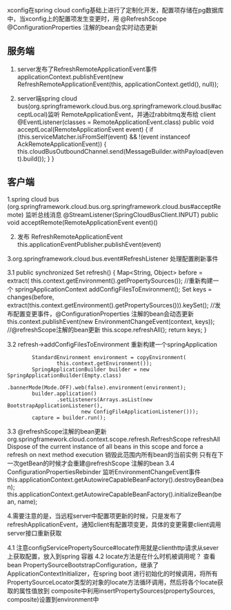 xconfig在spring cloud config基础上进行了定制化开发，配置项存储在pg数据库中，当xconfig上的配置项发生变更时，用
@RefreshScope @ConfigurationProperties 注解的bean会实时动态更新


## 服务端


1. server发布了RefreshRemoteApplicationEvent事件 
applicationContext.publishEvent(new RefreshRemoteApplicationEvent(this, applicationContext.getId(), null));
   
2. server端spring cloud bus(org.springframework.cloud.bus.org.springframework.cloud.bus#acceptLocal)监听 RemoteApplicationEvent，并通过rabbitmq发布给 client
    @EventListener(classes = RemoteApplicationEvent.class)
    public void acceptLocal(RemoteApplicationEvent event) {
        if (this.serviceMatcher.isFromSelf(event)
                && !(event instanceof AckRemoteApplicationEvent)) {
            this.cloudBusOutboundChannel.send(MessageBuilder.withPayload(event).build());
        }
    }


## 客户端


1.spring cloud bus (org.springframework.cloud.bus.org.springframework.cloud.bus#acceptRemote) 监听总线消息
    @StreamListener(SpringCloudBusClient.INPUT)
    public void acceptRemote(RemoteApplicationEvent event)()
    
2. 发布 RefreshRemoteApplicationEvent
this.applicationEventPublisher.publishEvent(event)


3.org.springframework.cloud.bus.event#RefreshListener  处理配置刷新事件


3.1 
    public synchronized Set<String> refresh() {
        Map<String, Object> before = extract(
                this.context.getEnvironment().getPropertySources());
        //重新构建一个 springApplicationContext
        addConfigFilesToEnvironment();
        Set<String> keys = changes(before,
                extract(this.context.getEnvironment().getPropertySources())).keySet();
        //发布配置变更事件，@ConfigurationProperties 注解的bean会动态更新
        this.context.publishEvent(new EnvironmentChangeEvent(context, keys));
        //@refreshScope注解的bean更新
        this.scope.refreshAll();
        return keys;
    }


3.2 refresh->addConfigFilesToEnvironment   重新构建一个springApplication


            StandardEnvironment environment = copyEnvironment(
                    this.context.getEnvironment());
            SpringApplicationBuilder builder = new SpringApplicationBuilder(Empty.class)
                    .bannerMode(Mode.OFF).web(false).environment(environment);
            builder.application()
                    .setListeners(Arrays.asList(new BootstrapApplicationListener(),
                            new ConfigFileApplicationListener()));
            capture = builder.run();

3.3 @refreshScope注解的bean更新
org.springframework.cloud.context.scope.refresh.RefreshScope refreshAll
Dispose of the current instance of all beans in this scope and force a refresh on next method execution
销毁此范围内所有bean的当前实例
只有在下一次getBean的时候才会重建@refreshScope 注解的bean
3.4 ConfigurationPropertiesRebinder  监听EnvironmentChangeEvent事件
                this.applicationContext.getAutowireCapableBeanFactory().destroyBean(bean);
                this.applicationContext.getAutowireCapableBeanFactory().initializeBean(bean, name);


4.需要注意的是，当远程server中配置项更新的时候，只是发布了refreshApplicationEvent，通知client有配置项变更，具体的变更需要client调用server接口重新获取


4.1 注意configServicePropertySource#locate作用就是clienthttp请求从sever上获取配置，放入到spring 容器
4.2 locate方法是在什么时机被调用呢？
查看bean PropertySourceBootstrapConfiguration，继承了ApplicationContextInitializer，在spring boot 进行初始化的时候调用，将所有PropertySourceLocator类型的对象的locate方法循环调用，然后将各个locate获取的属性值放到
composite中利用insertPropertySources(propertySources, composite)设置到environment中